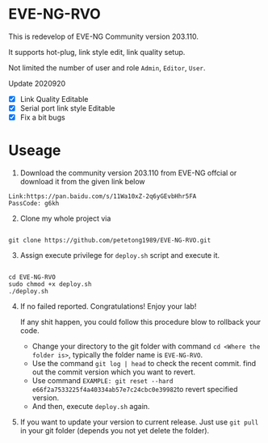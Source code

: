 # EVE-NG-RVO
This is redevelop of EVE-NG Community version 203.110. 

It supports hot-plug, link style edit, link quality setup. 

Not limited the number of user and role `Admin`, `Editor`, `User`.

Update 2020920

- [x] Link Quality Editable
- [x] Serial port link style Editable
- [x] Fix a bit bugs

# Useage

1. Download the community version 203.110 from EVE-NG offcial or download it from the given link below

```
Link:https://pan.baidu.com/s/11Wa10xZ-2q6yGEvbHhr5FA
PassCode: g6kh
```

2. Clone my whole project via    

```shell

git clone https://github.com/petetong1989/EVE-NG-RVO.git

```

3. Assign execute privilege for `deploy.sh` script and execute it.  

```shell

cd EVE-NG-RVO
sudo chmod +x deploy.sh
./deploy.sh

```

4. If no failed reported. Congratulations! Enjoy your lab!
    
    If any shit happen, you could follow this procedure blow to rollback your code.

    - Change your directory to the git folder with command `cd <Where the folder is>`, typically the folder name is `EVE-NG-RVO`.
    - Use the command `git log | head` to check the recent commit. find out the commit version which you want to revert.
    - Use command `EXAMPLE: git reset --hard e66f2a7533225f4a40334ab57e7c24cbc0e39982`to revert specified version. 
    - And then, execute `deploy.sh` again.

5. If you want to update your version to current release. Just use `git pull` in your git folder (depends you not yet delete the folder).